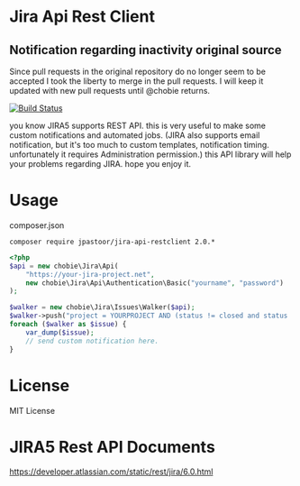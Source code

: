 # Jira Api Rest Client

## Notification regarding inactivity original source
Since pull requests in the original repository do no longer seem to be accepted I took the liberty to merge in the pull requests. 
I will keep it updated with new pull requests until @chobie returns. 

[![Build Status](https://secure.travis-ci.org/chobie/jira-api-restclient.png)](http://travis-ci.org/chobie/jira-api-restclient)

you know JIRA5 supports REST API. this is very useful to make some custom notifications and automated jobs.
(JIRA also supports email notification, but it's too much to custom templates, notification timing. unfortunately it requires Administration permission.)
this API library will help your problems regarding JIRA. hope you enjoy it.

# Usage

composer.json

```
composer require jpastoor/jira-api-restclient 2.0.*
```


````php
<?php
$api = new chobie\Jira\Api(
    "https://your-jira-project.net",
    new chobie\Jira\Api\Authentication\Basic("yourname", "password")
);

$walker = new chobie\Jira\Issues\Walker($api);
$walker->push("project = YOURPROJECT AND (status != closed and status != resolved) ORDER BY priority DESC");
foreach ($walker as $issue) {
    var_dump($issue);
    // send custom notification here.
}
````

# License

MIT License

# JIRA5 Rest API Documents

https://developer.atlassian.com/static/rest/jira/6.0.html
